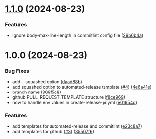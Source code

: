 # [1.1.0](https://github.com/nakobase/nakobase-project-template/compare/v1.0.0...v1.1.0) (2024-08-23)


### Features

* ignore body-max-line-length in commitlint config file ([29b6b4a](https://github.com/nakobase/nakobase-project-template/commit/29b6b4a76db1b5fbface9d83129a524a425ef30e))

# 1.0.0 (2024-08-23)


### Bug Fixes

* add --squashed option ([daad88b](https://github.com/NakoBase/nakobase-project-template/commit/daad88bc7d97611cc9fc4492d2a112671fc67b57))
* add squashed option to automated-release template ([#4](https://github.com/NakoBase/nakobase-project-template/issues/4)) ([4e6a41e](https://github.com/NakoBase/nakobase-project-template/commit/4e6a41e62358a3b48a67a4c377d6f801b2bf0195))
* branch name ([309f5c8](https://github.com/NakoBase/nakobase-project-template/commit/309f5c8a004e35c328a1942ce08b00d07be376d9))
* github PULL_REQUEST_TEMPLATE structure ([f8ce969](https://github.com/NakoBase/nakobase-project-template/commit/f8ce969b0c86e8f382668c94474882b6d3cce5b3))
* how to handle env values in create-release-pr.yml ([e01954d](https://github.com/NakoBase/nakobase-project-template/commit/e01954d696058fed9c97ed3d09191b720c58189d))


### Features

* add templates for automated-release and commitlint ([e23c8a7](https://github.com/NakoBase/nakobase-project-template/commit/e23c8a71f07216a949c04adcc16c1f0da599bcdf))
* add templates for github ([#3](https://github.com/NakoBase/nakobase-project-template/issues/3)) ([35507f6](https://github.com/NakoBase/nakobase-project-template/commit/35507f6e2b28e1c7c46f8e7ad687d1dbe4334b54))
